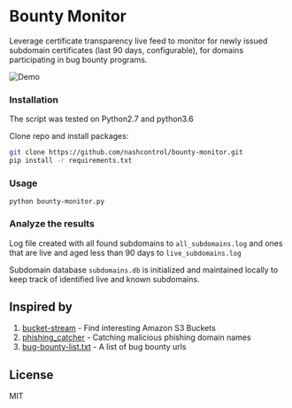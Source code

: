 # Bounty Monitor
Leverage certificate transparency live feed to monitor for newly issued subdomain certificates (last 90 days, configurable), for domains participating in bug bounty programs.

![Demo](https://i.imgur.com/VpetOcb.png)

### Installation
The script was tested on Python2.7 and python3.6

Clone repo and install packages:

```sh
git clone https://github.com/nashcontrol/bounty-monitor.git
pip install -r requirements.txt
```

### Usage
```
python bounty-monitor.py
```

### Analyze the results
Log file created with all found subdomains to `all_subdomains.log` and ones that are live and aged less than 90 days to `live_subdomains.log`

Subdomain database `subdomains.db` is initialized and maintained locally to keep track of identified live and known subdomains.

## Inspired by
1. [bucket-stream](https://github.com/eth0izzle/bucket-stream) - Find interesting Amazon S3 Buckets
2. [phishing_catcher](https://github.com/x0rz/phishing_catcher) - Catching malicious phishing domain names
3. [bug-bounty-list.txt](https://gist.github.com/Plazmaz/c615559f0d71168c831583778afdb0b9) - A list of bug bounty urls


License
----
MIT
